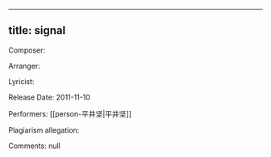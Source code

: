 
---
title: signal
---
Composer: 

Arranger: 

Lyricist: 

Release Date: 2011-11-10

Performers: [[person-平井坚|平井坚]]

Plagiarism allegation:


Comments:
null
